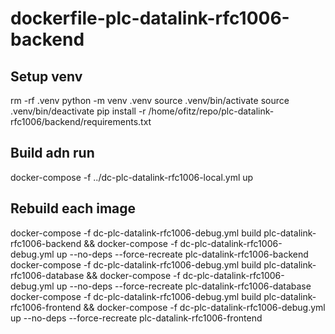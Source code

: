 # dockerfile-plc-datalink-rfc1006-backend

## Setup venv
rm -rf .venv
python -m venv .venv
source .venv/bin/activate
source .venv/bin/deactivate
pip install -r /home/ofitz/repo/plc-datalink-rfc1006/backend/requirements.txt

## Build adn run
docker-compose -f ../dc-plc-datalink-rfc1006-local.yml up

## Rebuild each image
docker-compose -f dc-plc-datalink-rfc1006-debug.yml build plc-datalink-rfc1006-backend && docker-compose -f dc-plc-datalink-rfc1006-debug.yml up  --no-deps --force-recreate plc-datalink-rfc1006-backend
docker-compose -f dc-plc-datalink-rfc1006-debug.yml build plc-datalink-rfc1006-database && docker-compose -f dc-plc-datalink-rfc1006-debug.yml up  --no-deps --force-recreate plc-datalink-rfc1006-database
docker-compose -f dc-plc-datalink-rfc1006-debug.yml build plc-datalink-rfc1006-frontend && docker-compose -f dc-plc-datalink-rfc1006-debug.yml up  --no-deps --force-recreate plc-datalink-rfc1006-frontend
